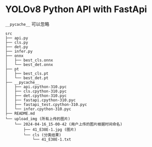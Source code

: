 <!--
 * @Author: laplace825
 * @Date: 2024-04-16 14:18:27
 * @LastEditors: laplace825
 * @LastEditTime: 2024-04-16 15:03:43
 * @FilePath: /python/src/README.md
 * @Description: 
 * 
 * Copyright (c) 2024 by laplace825, All Rights Reserved. 
-->
# YOLOv8 Python API with FastApi

`__pycache__` 可以忽略

```
src
├── api.py
├── cls.py
├── det.py
├── infer.py
├── onnx
│   ├── best_cls.onnx
│   └── best_det.onnx
├── pt
│   ├── best_cls.pt
│   └── best_det.pt
├── __pycache__
│   ├── api.cpython-310.pyc
│   ├── cls.cpython-310.pyc
│   ├── det.cpython-310.pyc
│   ├── fastapi.cpython-310.pyc
│   ├── fastapi_test.cpython-310.pyc
│   └── infer.cpython-310.pyc
├── README.md
└── upload_img (所有上传的图片)
    └── 2024-04-16_15-00-42 (用户上传的图片根据时间命名)
        ├── 41_E38E-1.jpg (图片)
        └── cls (分类结果)
            └── 41_E38E-1.txt
```